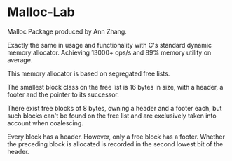 # Malloc-Lab
Malloc Package produced by Ann Zhang.

Exactly the same in usage and functionality with C's standard dynamic memory allocator. Achieving 13000+ ops/s and 89% memory utility on average.

This memory allocator is based on segregated free lists.

The smallest block class on the free list is 16 bytes in size, with a header, a footer and the pointer to its successor.

There exist free blocks of 8 bytes, owning a header and a footer each, but such blocks can't be found on the free list and are exclusively taken into account when coalescing.

Every block has a header. However, only a free block has a footer. Whether the preceding block is allocated is recorded in the second lowest bit of the header.
